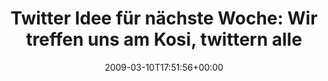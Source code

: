 ---
retweeted: false
source: <a href="http://twitter.com" rel="nofollow">Twitter Web Client</a>
entities:
  hashtags: []
  symbols: []
  user_mentions: []
  urls: []
display_text_range:
- '0'
- '127'
favorite_count: '0'
id_str: '1306440621'
truncated: false
retweet_count: '0'
id: '1306440621'
created_at: Tue Mar 10 17:51:56 +0000 2009
favorited: false
full_text: 'Twitter Idee für nächste Woche: Wir treffen uns am Kosi, twittern alle
  von nem Flugzeugabsturz & warten auf die 1.0-Medien? RT!'
lang: de
tags:
- pesos/twitter
date: '2009-03-10T17:51:56+00:00'
src: https://twitter.com/bascht/status/1306440621
original_url: https://twitter.com/bascht/status/1306440621
type: twitter_tweet
text: 'Twitter Idee für nächste Woche: Wir treffen uns am Kosi, twittern alle von
  nem Flugzeugabsturz & warten auf die 1.0-Medien? RT!'
title: 'Twitter Idee für nächste Woche: Wir treffen uns am Kosi, twittern alle '

---